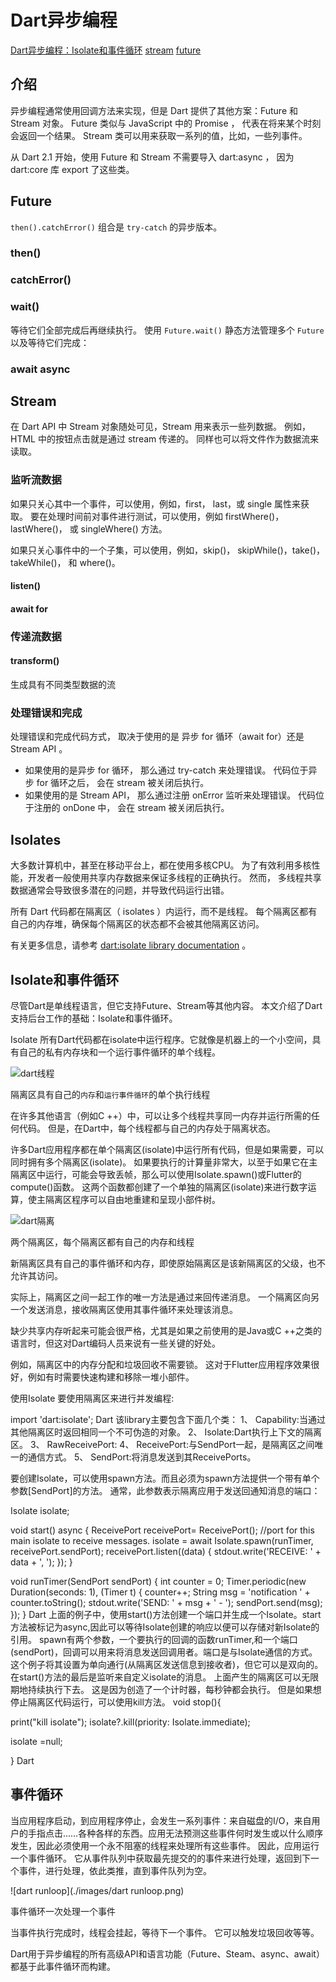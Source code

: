 <!--
 * @Author: tangdaoyong
 * @Date: 2021-05-21 11:54:30
 * @LastEditors: tangdaoyong
 * @LastEditTime: 2021-05-27 16:03:03
 * @Description: Dart异步编程
-->
# Dart异步编程

[Dart异步编程：Isolate和事件循环](https://melrose1994.com/index.php/2020/04/14/dart%e5%bc%82%e6%ad%a5%e7%bc%96%e7%a8%8b%ef%bc%9aisolate%e5%92%8c%e4%ba%8b%e4%bb%b6%e5%be%aa%e7%8e%af/)
[stream](https://www.dartcn.com/guides/libraries/library-tour#stream)
[future](https://www.dartcn.com/guides/libraries/library-tour#future)

## 介绍

异步编程通常使用回调方法来实现，但是 Dart 提供了其他方案：Future 和 Stream 对象。 Future 类似与 JavaScript 中的 Promise ， 代表在将来某个时刻会返回一个结果。 Stream 类可以用来获取一系列的值，比如，一些列事件。

 从 Dart 2.1 开始，使用 Future 和 Stream 不需要导入 dart:async ， 因为 dart:core 库 export 了这些类。
## Future

`then().catchError()` 组合是 `try-catch` 的异步版本。
### then()

### catchError()

### wait()

等待它们全部完成后再继续执行。 使用 `Future.wait()` 静态方法管理多个 `Future` 以及等待它们完成：


### await async

## Stream

在 Dart API 中 Stream 对象随处可见，Stream 用来表示一些列数据。 例如，HTML 中的按钮点击就是通过 stream 传递的。 同样也可以将文件作为数据流来读取。
### 监听流数据

如果只关心其中一个事件，可以使用，例如，first， last，或 single 属性来获取。 要在处理时间前对事件进行测试，可以使用，例如 firstWhere()， lastWhere()， 或 singleWhere() 方法。

如果只关心事件中的一个子集，可以使用，例如，skip()， skipWhile()，take()，takeWhile()， 和 where()。

#### listen()

####  await for

### 传递流数据

#### transform() 

生成具有不同类型数据的流

### 处理错误和完成

处理错误和完成代码方式， 取决于使用的是 异步 for 循环（await for）还是 Stream API 。

* 如果使用的是异步 for 循环， 那么通过 try-catch 来处理错误。 代码位于异步 for 循环之后， 会在 stream 被关闭后执行。
* 如果使用的是 Stream API， 那么通过注册 onError 监听来处理错误。 代码位于注册的 onDone 中， 会在 stream 被关闭后执行。

## Isolates
大多数计算机中，甚至在移动平台上，都在使用多核CPU。 为了有效利用多核性能，开发者一般使用共享内存数据来保证多线程的正确执行。 然而， 多线程共享数据通常会导致很多潜在的问题，并导致代码运行出错。

所有 Dart 代码都在隔离区（ isolates ）内运行，而不是线程。 每个隔离区都有自己的内存堆，确保每个隔离区的状态都不会被其他隔离区访问。

有关更多信息，请参考 [dart:isolate library documentation](https://api.dartlang.org/stable/dart-isolate) 。
## Isolate和事件循环

尽管Dart是单线程语言，但它支持Future、Stream等其他内容。 本文介绍了Dart支持后台工作的基础：Isolate和事件循环。

Isolate
所有Dart代码都在isolate中运行程序。它就像是机器上的一个小空间，具有自己的私有内存块和一个运行事件循环的单个线程。

![dart线程](./images/dart线程.png)

隔离区具有自己的`内存`和`运行事件循环`的单个执行线程

在许多其他语言（例如C ++）中，可以让多个线程共享同一内存并运行所需的任何代码。 但是，在Dart中，每个线程都与自己的内存处于隔离状态。

许多Dart应用程序都在单个隔离区(isolate)中运行所有代码，但是如果需要，可以同时拥有多个隔离区(isolate)。 如果要执行的计算量非常大，以至于如果它在主隔离区中运行，可能会导致丢帧，那么可以使用Isolate.spawn()或Flutter的compute()函数。 这两个函数都创建了一个单独的隔离区(isolate)来进行数字运算，使主隔离区程序可以自由地重建和呈现小部件树。

 
![dart隔离](./images/dart隔离.png)


两个隔离区，每个隔离区都有自己的内存和线程

新隔离区具有自己的事件循环和内存，即使原始隔离区是该新隔离区的父级，也不允许其访问。

实际上，隔离区之间一起工作的唯一方法是通过来回传递消息。 一个隔离区向另一个发送消息，接收隔离区使用其事件循环来处理该消息。

缺少共享内存听起来可能会很严格，尤其是如果之前使用的是Java或C ++之类的语言时，但这对Dart编码人员来说有一些关键的好处。

例如，隔离区中的内存分配和垃圾回收不需要锁。  这对于Flutter应用程序效果很好，例如有时需要快速构建和移除一堆小部件。

使用Isolate
要使用隔离区来进行并发编程:

import 'dart:isolate';
Dart
该library主要包含下面几个类：
   1、 Capability:当通过其他隔离区时返回相同一个不可伪造的对象。
   2、 Isolate:Dart执行上下文的隔离区。
   3、 RawReceivePort:
   4、 ReceivePort:与SendPort一起，是隔离区之间唯一的通信方式。
   5、 SendPort:将消息发送到其ReceivePorts。

要创建Isolate，可以使用spawn方法。而且必须为spawn方法提供一个带有单个参数[SendPort]的方法。 通常，此参数表示隔离应用于发送回通知消息的端口：

Isolate isolate;

 

void start() async {
ReceivePort receivePort= ReceivePort(); //port for this main isolate to receive messages.
isolate = await Isolate.spawn(runTimer, receivePort.sendPort);
receivePort.listen((data) {
stdout.write('RECEIVE: ' + data + ', ');
});
}

 

void runTimer(SendPort sendPort) {
int counter = 0;
Timer.periodic(new Duration(seconds: 1), (Timer t) {
counter++;
String msg = 'notification ' + counter.toString();
stdout.write('SEND: ' + msg + ' - ');
sendPort.send(msg);
});
}
Dart
上面的例子中，使用start()方法创建一个端口并生成一个Isolate。start方法被标记为async,因此可以等待Isolate创建的响应以便可以存储对新Isolate的引用。
spawn有两个参数，一个要执行的回调的函数runTimer,和一个端口(sendPort)，回调可以用来将消息发送回调用者。端口是与Isolate通信的方式。这个例子将其设置为单向通行(从隔离区发送信息到接收者)，但它可以是双向的。在start()方法的最后是监听来自定义isolate的消息。
上面产生的隔离区可以无限期地持续执行下去。 这是因为创造了一个计时器，每秒钟都会执行。 但是如果想停止隔离区代码运行，可以使用kill方法。
void stop(){

print("kill isolate");
isolate?.kill(priority: Isolate.immediate);

isolate =null;

}
Dart
## 事件循环
当应用程序启动，到应用程序停止，会发生一系列事件：来自磁盘的I/O，来自用户的手指点击……各种各样的东西。应用无法预测这些事件何时发生或以什么顺序发生，因此必须使用一个永不阻塞的线程来处理所有这些事件。 因此，应用运行一个事件循环。 它从事件队列中获取最先提交的的事件来进行处理，返回到下一个事件，进行处理，依此类推，直到事件队列为空。

![dart runloop](./images/dart runloop.png)

事件循环一次处理一个事件

当事件执行完成时，线程会挂起，等待下一个事件。 它可以触发垃圾回收等等。

Dart用于异步编程的所有高级API和语言功能（Future、Steam、async、await）都基于此事件循环而构建。